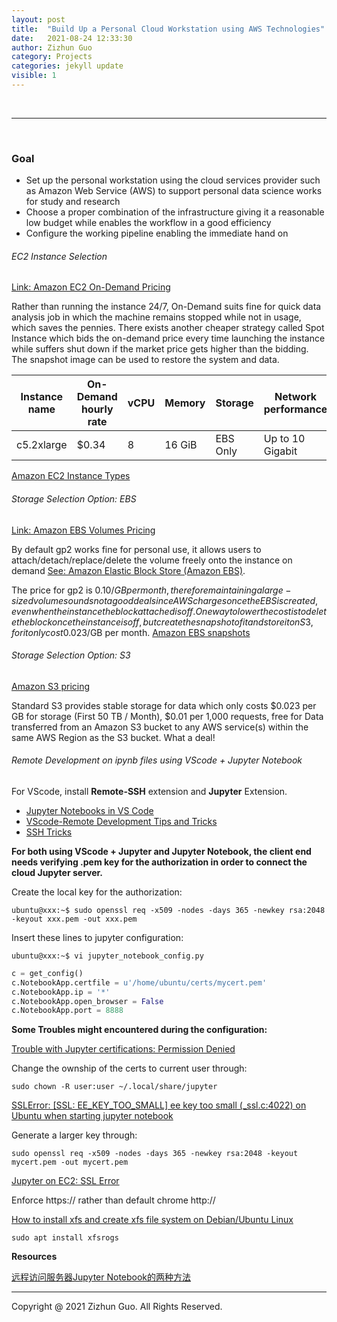 ```yaml
---
layout: post
title:  "Build Up a Personal Cloud Workstation using AWS Technologies"
date:   2021-08-24 12:33:30
author: Zizhun Guo
category: Projects
categories: jekyll update
visible: 1
---
```


<br>

---

<br>

### Goal
- Set up the personal workstation using the cloud services provider such as Amazon Web Service (AWS) to support personal data science works for study and research
- Choose a proper combination of the infrastructure giving it a reasonable low budget while enables the workflow in a good efficiency
- Configure the working pipeline enabling the immediate hand on

###### EC2 Instance Selection

[Link: Amazon EC2 On-Demand Pricing](https://aws.amazon.com/ec2/pricing/on-demand/?nc1=h_ls)

Rather than running the instance 24/7, On-Demand suits fine for quick data analysis job in which the machine remains stopped while not in usage, which saves the pennies. There exists another cheaper strategy called Spot Instance which bids the on-demand price every time launching the instance while suffers shut down if the market price gets higher than the bidding. The snapshot image can be used to restore the system and data.

|Instance name|On-Demand hourly rate|vCPU|Memory|Storage|Network performance|
|---|---|---|---|---|---|
|c5.2xlarge|	$0.34|	8	|16 GiB|	EBS Only|	Up to 10 Gigabit|

[Amazon EC2 Instance Types](https://aws.amazon.com/ec2/instance-types/?trkCampaign=acq_paid_search_brand&sc_channel=PS&sc_campaign=acquisition_US&sc_publisher=Google&sc_category=Cloud%20Computing&sc_country=US&sc_geo=NAMER&sc_outcome=acq&sc_detail=%2Bamazon%20%2Bec2%20%2Bcloud%20%2Bservice&sc_content={ad%20group}&sc_matchtype=b&sc_segment=488982705501&sc_medium=ACQ-P|PS-GO|Brand|Desktop|SU|Cloud%20Computing|EC2|US|EN|Sitelink&s_kwcid=AL!4422!3!488982705501!b!!g!!%2Bamazon%20%2Bec2%20%2Bcloud%20%2Bservice&ef_id=CjwKCAjwp_GJBhBmEiwALWBQkx2jsTDU3u8MY-eAPvcBAnOk4O0urYLKG3thxc1H3qi_AaGptRJMbBoC_4kQAvD_BwE:G:s&s_kwcid=AL!4422!3!488982705501!b!!g!!%2Bamazon%20%2Bec2%20%2Bcloud%20%2Bservice)

###### Storage Selection Option: EBS

[Link: Amazon EBS Volumes Pricing](https://aws.amazon.com/ebs/pricing/)

By default gp2 works fine for personal use, it allows users to attach/detach/replace/delete the volume freely onto the instance on demand [See: Amazon Elastic Block Store (Amazon EBS)](https://docs.aws.amazon.com/AWSEC2/latest/UserGuide/AmazonEBS.html). 

The price for gp2 is 0.10$/GB per month, therefore maintaining a large-sized volume sounds not a good deal since AWS charges once the EBS is created, even when the instance the block attached is off. One way to lower the cost is to delete the block once the instance is off, but create the snapshot of it and store it on S3, for it only cost 0.023$/GB per month. [Amazon EBS snapshots](https://docs.aws.amazon.com/AWSEC2/latest/UserGuide/EBSSnapshots.html)

###### Storage Selection Option: S3

[Amazon S3 pricing](https://aws.amazon.com/s3/pricing/)

Standard S3 provides stable storage for data which only costs $0.023 per GB for storage (First 50 TB / Month), $0.01 per 1,000 requests, free for Data transferred from an Amazon S3 bucket to any AWS service(s) within the same AWS Region as the S3 bucket. What a deal!

###### Remote Development on ipynb files using VScode + Jupyter Notebook

For VScode, install **Remote-SSH** extension and **Jupyter** Extension.
- [Jupyter Notebooks in VS Code](https://code.visualstudio.com/docs/datascience/jupyter-notebooks)
- [VScode-Remote Development Tips and Tricks](https://code.visualstudio.com/docs/remote/troubleshooting#_reusing-a-key-generated-in-puttygen)
- [SSH Tricks](https://serversforhackers.com/c/ssh-tricks)

**For both using VScode + Jupyter and Jupyter Notebook, the client end needs verifying .pem key for the authorization in order to connect the cloud Jupyter server.**

Create the local key for the authorization:
```
ubuntu@xxx:~$ sudo openssl req -x509 -nodes -days 365 -newkey rsa:2048 -keyout xxx.pem -out xxx.pem
```

Insert these lines to jupyter configuration:

```
ubuntu@xxx:~$ vi jupyter_notebook_config.py
```

```py
c = get_config()
c.NotebookApp.certfile = u'/home/ubuntu/certs/mycert.pem'
c.NotebookApp.ip = '*'
c.NotebookApp.open_browser = False
c.NotebookApp.port = 8888
```

**Some Troubles might encountered during the configuration:**

[Trouble with Jupyter certifications: Permission Denied](https://stackoverflow.com/questions/52673879/trouble-with-jupyter-certifications)

Change the ownship of the certs to current user through:
```
sudo chown -R user:user ~/.local/share/jupyter
```

[SSLError: [SSL: EE_KEY_TOO_SMALL] ee key too small (_ssl.c:4022) on Ubuntu when starting jupyter notebook](https://stackoverflow.com/questions/67753969/sslerror-ssl-ee-key-too-small-ee-key-too-small-ssl-c4022-on-ubuntu-when)

Generate a larger key through:
```
sudo openssl req -x509 -nodes -days 365 -newkey rsa:2048 -keyout mycert.pem -out mycert.pem
```

[Jupyter on EC2: SSL Error](https://stackoverflow.com/questions/36387654/jupyter-on-ec2-ssl-error)

Enforce https:// rather than default chrome http://

[How to install xfs and create xfs file system on Debian/Ubuntu Linux](https://www.cyberciti.biz/faq/how-to-install-xfs-and-create-xfs-file-system-on-debianubuntu-linux/)

```
sudo apt install xfsrogs
```

**Resources**

[远程访问服务器Jupyter Notebook的两种方法](https://www.jianshu.com/p/8fc3cd032d3c)


---
Copyright @ 2021 Zizhun Guo. All Rights Reserved.

